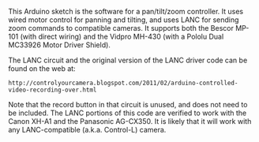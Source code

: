 This Arduino sketch is the software for a pan/tilt/zoom controller.  It uses wired motor control
for panning and tilting, and uses LANC for sending zoom commands to compatible cameras.  It
supports both the Bescor MP-101 (with direct wiring) and the Vidpro MH-430 (with a Pololu
Dual MC33926 Motor Driver Shield).

The LANC circuit and the original version of the LANC driver code can be found on the web at:

    http://controlyourcamera.blogspot.com/2011/02/arduino-controlled-video-recording-over.html

Note that the record button in that circuit is unused, and does not need to be included.
The LANC portions of this code are verified to work with the Canon XH-A1 and the Panasonic
AG-CX350.  It is likely that it will work with any LANC-compatible (a.k.a. Control-L) camera.
